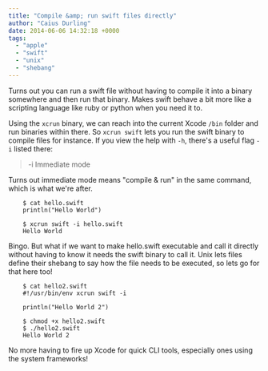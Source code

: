 ```yaml
---
title: "Compile &amp; run swift files directly"
author: "Caius Durling"
date: 2014-06-06 14:32:18 +0000
tags:
  - "apple"
  - "swift"
  - "unix"
  - "shebang"
---
```


Turns out you can run a swift file without having to compile it into a binary somewhere and then run that binary. Makes swift behave a bit more like a scripting language like ruby or python when you need it to.

Using the `xcrun` binary, we can reach into the current Xcode `/bin` folder and run binaries within there. So `xcrun swift` lets you run the swift binary to compile files for instance. If you view the help with `-h`, there's a useful flag `-i` listed there:

>   -i               Immediate mode

Turns out immediate mode means "compile & run" in the same command, which is what we're after.

        $ cat hello.swift
        println("Hello World")

        $ xcrun swift -i hello.swift
        Hello World

Bingo. But what if we want to make hello.swift executable and call it directly without having to know it needs the swift binary to call it. Unix lets files define their shebang to say how the file needs to be executed, so lets go for that here too!

        $ cat hello2.swift
        #!/usr/bin/env xcrun swift -i
        
        println("Hello World 2")

        $ chmod +x hello2.swift
        $ ./hello2.swift
        Hello World 2

No more having to fire up Xcode for quick CLI tools, especially ones using the system frameworks!

